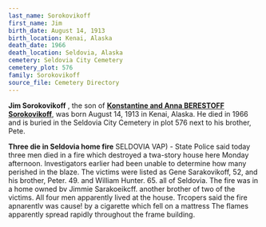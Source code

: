 ```yaml
---
last_name: Sorokovikoff
first_name: Jim
birth_date: August 14, 1913
birth_location: Kenai, Alaska
death_date: 1966
death_location: Seldovia, Alaska
cemetery: Seldovia City Cemetery
cemetery_plot: 576
family: Sorokovikoff
source_file: Cemetery Directory
---
```

**Jim   Sorokovikoff** , the son of [**Konstantine and Anna BERESTOFF Sorokovikoff**](./Sorokovikoff_Konstantine.md), was born August 14, 1913 in Kenai, Alaska.  He died in 1966 and is buried in the Seldovia City Cemetery in plot 576 next to his brother, Pete.  

**Three die in Seldovia home fire** SELDOVIA VAP) - State Police said today three men died in a fire which destroyed a twa-story house here Monday afternoon. Investigators earlier had been unable to determine how many perished in the blaze. The victims were listed as Gene Sarakovikoff, 52, and his brother, Peter. 49. and William Hunter. 65. all of Seldovia. The fire was in a home owned bv Jimmie Sarakoeikcff. another brother of two of the victims. All four men apparently lived at the house. Trcopers said the fire apnarentlv was cause! by a cigarette which fell on a mattress The flames apparently spread rapidly throughout the frame building.
